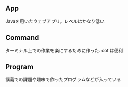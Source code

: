 ## App
Javaを用いたウェブアプリ。レベルはかなり低い

## Command
ターミナル上での作業を楽にするために作った. cot は便利

## Program
講義での課題や趣味で作ったプログラムなどが入っている
